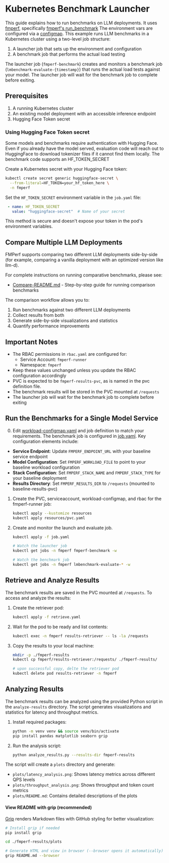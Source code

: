# Kubernetes Benchmark Launcher

This guide explains how to run benchmarks on LLM deployments.
It uses [fmperf](https://github.com/fmperf-project/fmperf), specifically [fmperf's run_benchmark](https://github.com/fmperf-project/fmperf/blob/main/fmperf/utils/Benchmarking.py#L48)
The environment vars are configured via a [configmap](./resources/workload-configmap.yaml).
This example runs LLM benchmarks in a Kubernetes cluster using a two-level job structure:

1. A launcher job that sets up the environment and configuration
2. A benchmark job that performs the actual load testing

The launcher job (`fmperf-benchmark`) creates and monitors a benchmark job (`lmbenchmark-evaluate-{timestamp}`) that runs the actual load tests against your model. The launcher job will wait for the benchmark job to complete before exiting.

## Prerequisites

1. A running Kubernetes cluster
2. An existing model deployment with an accessible inference endpoint
3. Hugging Face Token secret

### Using Hugging Face Token secret

Some models and benchmarks require authentication with Hugging Face. Even if you already have the model served,
evaluation code will reach out to HuggingFace to download tokenizer files if it cannot find them locally.
The benchmark code supports an HF_TOKEN_SECRET

Create a Kubernetes secret with your Hugging Face token:
   ```bash
   kubectl create secret generic huggingface-secret \
     --from-literal=HF_TOKEN=your_hf_token_here \
     -n fmperf
   ```

Set the `HF_TOKEN_SECRET` environment variable in the `job.yaml` file:
   ```yaml
    - name: HF_TOKEN_SECRET
      value: "huggingface-secret"  # Name of your secret
   ```

This method is secure and doesn't expose your token in the pod's environment variables.

## Compare Multiple LLM Deployments

FMPerf supports comparing two different LLM deployments side-by-side
(for example, comparing a vanilla deployment with an optimized version like llm-d).

For complete instructions on running comparative benchmarks, please see:
- [Compare-README.md](Compare-README.md) - Step-by-step guide for running comparison benchmarks

The comparison workflow allows you to:
1. Run benchmarks against two different LLM deployments
2. Collect results from both
3. Generate side-by-side visualizations and statistics
4. Quantify performance improvements

## Important Notes

- The RBAC permissions in `rbac.yaml` are configured for:
  - Service Account: `fmperf-runner`
  - Namespace: `fmperf`
- Keep these values unchanged unless you update the RBAC configuration accordingly
- PVC is expected to be `fmperf-results-pvc`, as is named in the pvc definition file.
- The benchmark results will be stored in the PVC mounted at `/requests`
- The launcher job will wait for the benchmark job to complete before exiting

## Run the Benchmarks for a Single Model Service

0. Edit [workload-configmap.yaml](./resources/workload-configmap.yaml) and job definition to match your requirements. The benchmark job is configured in [job.yaml](./job.yaml). Key configuration elements include:

- **Service Endpoint**: Update `FMPERF_ENDPOINT_URL` with your baseline service endpoint
- **Model Configuration**: Set `FMPERF_WORKLOAD_FILE` to point to your baseline workload configuration
- **Stack Configuration**: Set `FMPERF_STACK_NAME` and `FMPERF_STACK_TYPE` for your baseline deployment
- **Results Directory**: Set `FMPERF_RESULTS_DIR` to `/requests` (mounted to baseline-results-pvc)

1. Create the PVC, serviceaccount, workload-configmap, and rbac for the fmperf-runner job:

   ```bash
   kubectl apply --kustomize resources
   kubectl apply resources/pvc.yaml
   ```
2. Create and monitor the launch and evaluate job.

   ```bash
   kubectl apply -f job.yaml

   # Watch the launcher job
   kubectl get jobs -n fmperf fmperf-benchmark -w
   
   # Watch the benchmark job
   kubectl get jobs -n fmperf lmbenchmark-evaluate-* -w
   ```

## Retrieve and Analyze Results

The benchmark results are saved in the PVC mounted at `/requests`. To access and analyze the results:

1. Create the retriever pod:
   ```bash
   kubectl apply -f retrieve.yaml
   ```

2. Wait for the pod to be ready and list contents:
   ```bash
   kubectl exec -n fmperf results-retriever -- ls -la /requests
   ```

3. Copy the results to your local machine:
   ```bash
   mkdir -p ./fmperf-results
   kubectl cp fmperf/results-retriever:/requests/ ./fmperf-results/

   # upon successful copy, delte the retriever pod
   kubectl delete pod results-retriever -n fmperf
   ```

## Analyzing Results

The benchmark results can be analyzed using the provided Python script in the `analyze-results` directory. The script generates visualizations and statistics for latency and throughput metrics.

1. Install required packages:
   ```bash
   python -m venv venv && source venv/bin/activate
   pip install pandas matplotlib seaborn grip
   ```

2. Run the analysis script:
   ```bash
   python analyze_results.py --results-dir fmperf-results
   ```

The script will create a `plots` directory and generate:
- `plots/latency_analysis.png`: Shows latency metrics across different QPS levels
- `plots/throughput_analysis.png`: Shows throughput and token count metrics
- `plots/README.md`: Contains detailed descriptions of the plots

#### View README with grip (recommended)

[Grip](https://github.com/joeyespo/grip) renders Markdown files with GitHub styling for better visualization:

```bash
# Install grip if needed
pip install grip

cd ./fmperf-results/plots

# Generate HTML and view in browser (--browser opens it automatically)
grip README.md --browser
```
